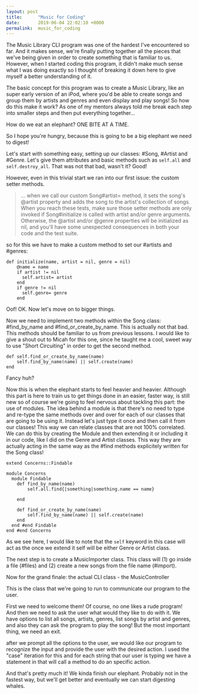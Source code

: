 ```yaml
---
layout: post
title:      "Music for Coding"
date:       2019-06-04 22:02:10 +0000
permalink:  music_for_coding
---
```


The Music Library CLI program was one of the hardest I've encountered so far. And it makes sense, we're finally putting together all the pieces that we've being given in order to create something that is familiar to us. However, when I started coding this program, it didn't make much sense what I was doing exactly so I thought of breaking it down here to give myself a better understanding of it.

The basic concept for this program was to create a Music Library, like an super early version of an iPod, where you'd be able to create songs and group them by artists and genres and even display and play songs! So how do this make it work? As one of my mentors always told me break each step into smaller steps and then put everything together...

How do we eat an elephant? ONE BITE AT A TIME. 

So I hope you're hungry, because this is going to be a big elephant we need to digest!

Let's start with something easy, setting up our classes: #Song, #Artist and #Genre. Let's give them attributes and basic methods such as `self.all` and `self.destroy_all`. 
That was not that bad, wasn't it? Good! 

However, even in this trivial start we ran into our first issue: the custom setter methods.

> ... when we call our custom Song#artist= method, it sets the song's @artist property and adds the song to the artist's collection of songs. When you reach these tests, make sure those setter methods are only invoked if Song#initialize is called with artist and/or genre arguments. Otherwise, the @artist and/or @genre properties will be initialized as nil, and you'll have some unexpected consequences in both your code and the test suite.
>

so for this we have to make a custom method to set our #artists and #genres: 
```
def initialize(name, artist = nil, genre = nil)
    @name = name
    if artist != nil 
      self.artist= artist
    end
    if genre != nil
      self.genre= genre
    end
```


Oof! OK. Now let's move on to bigger things. 

Now we need to implement two methods within the Song class: #find_by_name and #find_or_create_by_name. This is actually not that bad. This methods should be familiar to us from previous lessons. I would like to give a shout out to Micah for this one, since he taught me a cool, sweet way to use "Short Circuiting" in order to get the second method. 

```
def self.find_or_create_by_name(name)
    self.find_by_name(name) || self.create(name)
end

```

Fancy huh? 

Now this is when the elephant starts to feel heavier and heavier. Although this part is here to train us to get things done in an easier, faster way, is still new so of course we're going to feel nervous about tackling this part: the use of modules. The idea behind a module is that there's no need to type and re-type the same methods over and over for each of our classes that are going to be using it. Instead let's just type it once and then call it from our classes! This way we can relate classes that are not 100% correlated. We can do this by creating the Module and then extending it or including it in our code, like I did on the Genre and Artist classes. This way they are actually acting in the same way as the #find methods explicitely written for the Song class!

```
extend Concerns::Findable
```

```
module Concerns
  module Findable
    def find_by_name(name)
        self.all.find{|something|something.name == name}
   
    end
  
    def find_or_create_by_name(name)
        self.find_by_name(name) || self.create(name)
    end
  end #end Findable
end #end Concerns 
```

As we see here, I would like to note that the `self` keyword in this case will act as the once we extend it self will be either Genre or Artist class. 

The next step is to create a MusicImporter class. This class will (1) go inside a file (#files) and (2) create a new songs from the file name (#import). 

Now for the grand finale: the actual CLI class - the MusicController 

This is the class that we're going to run to communicate our program to the user. 

First we need to welcome them! Of course, no one likes a rude program! And then we need to ask the user what would they like to do with it. We have options to list all songs, artists, genres, list songs by artist and genres, and also they can ask the program to play the song! But the most important thing, we need an exit. 

after we prompt all the options to the user, we would like our program to recognize the input and provide the user with the desired action. I used the "case" iteration for this and for each string that our user is typing we have a statement in that will call a method to do an specific action. 

And that's pretty much it! We kinda finish our elephant. Probably not in the fastest way, but we'll get better and eventually we can start digesting whales. 

